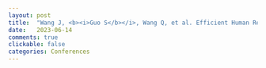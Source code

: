 ```yaml
---
layout: post
title:  "Wang J, <b><i>Guo S</b></i>, Wang Q, et al. Efficient Human Rendering with Geometric and Semantic Priors[C]//2023 IEEE International Symposium on Broadband Multimedia Systems and Broadcasting (BMSB). IEEE, 2023: 1-6. [<a href="https://ieeexplore.ieee.org/abstract/document/10211397">Link</a>]"
date:   2023-06-14
comments: true
clickable: false
categories: Conferences
---
```

